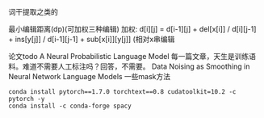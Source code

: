 词干提取之类的

最小编辑距离(dp)(可加权三种编辑)
加权: d[i][j] = d[i-1][j] + del[x[i]] / d[i][j-1] + ins[y[j]] / d[i-1][j-1] + sub[x[i]][y[j]] (相对x串编辑


论文todo
A Neural Probabilistic Language Model 每一篇文章，天生是训练语料。难道不需要人工标注吗？回答，不需要。
Data Noising as Smoothing in Neural Network Language Models 一些mask方法

```
conda install pytorch==1.7.0 torchtext==0.8 cudatoolkit=10.2 -c pytorch -y
conda install -c conda-forge spacy
```
